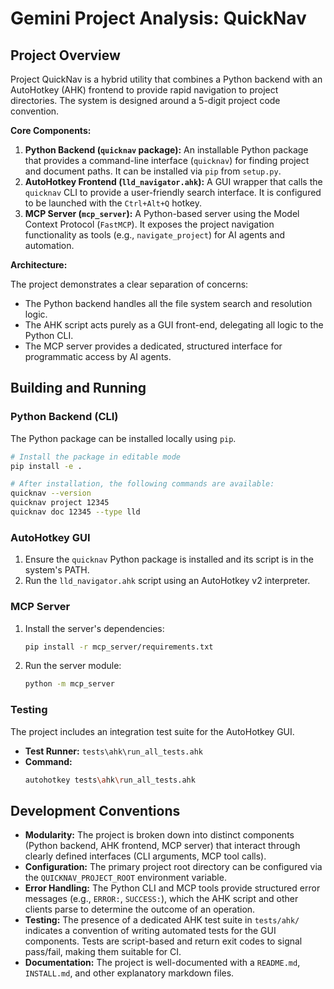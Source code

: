 # Gemini Project Analysis: QuickNav

## Project Overview

Project QuickNav is a hybrid utility that combines a Python backend with an AutoHotkey (AHK) frontend to provide rapid navigation to project directories. The system is designed around a 5-digit project code convention.

**Core Components:**

1.  **Python Backend (`quicknav` package):** An installable Python package that provides a command-line interface (`quicknav`) for finding project and document paths. It can be installed via `pip` from `setup.py`.
2.  **AutoHotkey Frontend (`lld_navigator.ahk`):** A GUI wrapper that calls the `quicknav` CLI to provide a user-friendly search interface. It is configured to be launched with the `Ctrl+Alt+Q` hotkey.
3.  **MCP Server (`mcp_server`):** A Python-based server using the Model Context Protocol (`FastMCP`). It exposes the project navigation functionality as tools (e.g., `navigate_project`) for AI agents and automation.

**Architecture:**

The project demonstrates a clear separation of concerns:
- The Python backend handles all the file system search and resolution logic.
- The AHK script acts purely as a GUI front-end, delegating all logic to the Python CLI.
- The MCP server provides a dedicated, structured interface for programmatic access by AI agents.

## Building and Running

### Python Backend (CLI)

The Python package can be installed locally using `pip`.

```sh
# Install the package in editable mode
pip install -e .

# After installation, the following commands are available:
quicknav --version
quicknav project 12345
quicknav doc 12345 --type lld
```

### AutoHotkey GUI

1.  Ensure the `quicknav` Python package is installed and its script is in the system's PATH.
2.  Run the `lld_navigator.ahk` script using an AutoHotkey v2 interpreter.

### MCP Server

1.  Install the server's dependencies:
    ```sh
    pip install -r mcp_server/requirements.txt
    ```
2.  Run the server module:
    ```sh
    python -m mcp_server
    ```

### Testing

The project includes an integration test suite for the AutoHotkey GUI.

-   **Test Runner:** `tests\ahk\run_all_tests.ahk`
-   **Command:**
    ```sh
    autohotkey tests\ahk\run_all_tests.ahk
    ```

## Development Conventions

-   **Modularity:** The project is broken down into distinct components (Python backend, AHK frontend, MCP server) that interact through clearly defined interfaces (CLI arguments, MCP tool calls).
-   **Configuration:** The primary project root directory can be configured via the `QUICKNAV_PROJECT_ROOT` environment variable.
-   **Error Handling:** The Python CLI and MCP tools provide structured error messages (e.g., `ERROR:`, `SUCCESS:`), which the AHK script and other clients parse to determine the outcome of an operation.
-   **Testing:** The presence of a dedicated AHK test suite in `tests/ahk/` indicates a convention of writing automated tests for the GUI components. Tests are script-based and return exit codes to signal pass/fail, making them suitable for CI.
-   **Documentation:** The project is well-documented with a `README.md`, `INSTALL.md`, and other explanatory markdown files.
